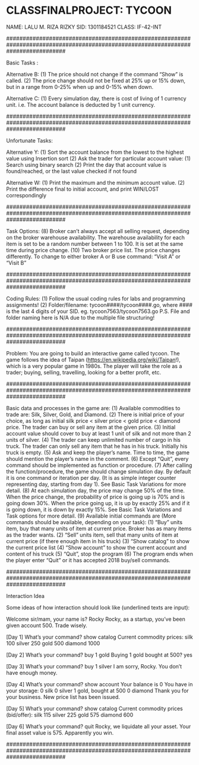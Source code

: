 # CLASSFINALPROJECT: TYCOON
NAME: LALU M. RIZA RIZKY
SID: 1301184521
CLASS: IF-42-INT

##################################################################################################################################

Basic Tasks :

Alternative B:
(1) The price should not change if the command “Show” is called.
(2) The price change should not be fixed at 25% up or 15% down, but in a range from 0-25% when up and 0-15% when down.

Alternative C:
(1) Every simulation day, there is cost of living of 1 currency unit. i.e. The account balance is deducted by 1 unit currency.

##################################################################################################################################

Unfortunate Tasks:

Alternative Y:
(1) Sort the account balance from the lowest to the highest value using Insertion sort
(2) Ask the trader for particular account value:
	(1) Search using binary search
	(2) Print the day that account value is found/reached, or the last value checked if not found

Alternative W:
(1) Print the maximum and the minimum account value.
(2) Print the difference final to initial account, and print WIN/LOST correspondingly

##################################################################################################################################

Task Options:
(8) Broker can’t always accept all selling request, depending on the broker warehouse availability. The warehouse availability for each item is set to be a random number between 1 to 100. It is set at the same time during price change.
(10)	Two broker price list. The price changes differently. To change to either broker A or B use command: “Visit A” or “Visit B”
	
##################################################################################################################################

Coding Rules:
(1) Follow the usual coding rules for labs and programming assignments!
(2) Folder/filename: tycoon####/tycoon####.go, where #### is the last 4 digits of your SID. eg. tycoon7563/tycoon7563.go
P.S. File and folder naming here is N/A due to the multiple file structuring!

##################################################################################################################################

Problem:
You are going to build an interactive game called tycoon. The game follows the idea of Taipan (https://en.wikipedia.org/wiki/Taipan!), which is a very popular game in 1980s. The player will take the role as a trader; buying, selling, travelling, looking for a better profit, etc.

##################################################################################################################################

Basic data and processes in the game are:
(1) Available commodities to trade are: Silk, Silver, Gold, and Diamond.
(2) There is initial price of your choice, as long as initial silk price < silver price < gold price < diamond price. The trader can buy or sell any item at the given price.
(3) Initial account value should cover to buy at least 1 unit of silk and not more than 2 units of silver.
(4) The trader can keep unlimited number of cargo in his truck. The trader can only sell any item that he has in his truck. Initially his truck is empty.
(5) Ask and keep the player’s name. Time to time, the game should mention the player’s name in the comment.
(6) Except “Quit”, every command should be implemented as function or procedure.
(7) After calling the function/procedure, the game should change simulation day. By default it is one command or iteration per day. (It is as simple integer counter representing day, starting from day 1). See Basic Task Variations for more detail.
(8) At each simulation day, the price may change 50% of the time. When the price change, the probability of price is going up is 70% and is going down 30%. When the price going up, it is up by exactly 25% and if it is going down, it is down by exactly 15%. See Basic Task Variations and Task options for more detail.
(9) Available initial commands are (More commands should be available, depending on your task):
	(1) “Buy” units item, buy that many units of item at current price. Broker has as many items as the trader wants. 
	(2) “Sell” units item, sell that many units of item at current price (if there enough item in his truck)
	(3) “Show catalog” to show the current price list
	(4) “Show account” to show the current account and content of his truck
	(5) “Quit”, stop the program
	(6) The program ends when the player enter “Quit” or it has accepted 2018 buy/sell commands.
	
##################################################################################################################################		

Interaction Idea

Some ideas of how interaction should look like (underlined texts are input):

Welcome sir/mam, your name is? Rocky
Rocky, as a startup, you’ve been given account 500. Trade wisely.

[Day 1] What’s your command? show catalog
Current commodity prices:
silk 100
silver 250
gold 500
diamond 1000

[Day 2] What’s your command? buy 1 gold
Buying 1 gold bought at 500? yes

[Day 3] What’s your command? buy 1 silver
I am sorry, Rocky. You don’t have enough money.

[Day 4] What’s your command? show account
Your balance is 0
You have in your storage:
0 silk
0 silver
1 gold, bought at 500
0 diamond
Thank you for your business. New price list has been issued.

[Day 5]	What’s your command? show catalog
Current commodity prices (bid/offer):
silk 115
silver 225
gold 575
diamond 600

[Day 6]	What’s your command? quit
Rocky, we liquidate all your asset.
Your final asset value is 575.
Apparently you win. 

##################################################################################################################################
